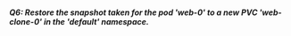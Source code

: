 ##### Q6: Restore the snapshot taken for the pod 'web-0' to a new PVC 'web-clone-0' in the 'default' namespace.
